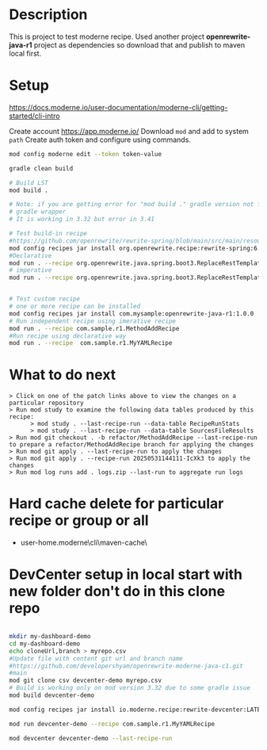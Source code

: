 
# Description
This is project to test moderne recipe.
Used another project __openrewrite-java-r1__ project as dependencies so download that and publish to maven local first.

# Setup

https://docs.moderne.io/user-documentation/moderne-cli/getting-started/cli-intro

Create account https://app.moderne.io/
Download `mod` and add to system `path`
Create auth token and configure using commands.
```bash
mod config moderne edit --token token-value
```

```bash
gradle clean build

# Build LST
mod build .

# Note: if you are getting error for "mod build ." gradle version not found, use to generate gradle wrapper & re-try.
# gradle wrapper
# It is working in 3.32 but error in 3.41

# Test build-in recipe
#https://github.com/openrewrite/rewrite-spring/blob/main/src/main/resources/META-INF/rewrite/replace-methods-rest-template-builder.yml
mod config recipes jar install org.openrewrite.recipe:rewrite-spring:6.8.2
#Declarative
mod run . --recipe org.openrewrite.java.spring.boot3.ReplaceRestTemplateBuilderMethods
# imperative
mod run . --recipe org.openrewrite.java.spring.boot3.ReplaceRestTemplateBuilderRequestFactoryMethod


# Test custom recipe
# one or more recipe can be installed 
mod config recipes jar install com.mysample:openrewrite-java-r1:1.0.0
# Run independent recipe using imerative recipe
mod run . --recipe com.sample.r1.MethodAddRecipe
#Run recipe using declarative way
mod run . --recipe  com.sample.r1.MyYAMLRecipe


```




# What to do next
    > Click on one of the patch links above to view the changes on a particular repository
    > Run mod study to examine the following data tables produced by this recipe:
          > mod study . --last-recipe-run --data-table RecipeRunStats
          > mod study . --last-recipe-run --data-table SourcesFileResults
    > Run mod git checkout . -b refactor/MethodAddRecipe --last-recipe-run to prepare a refactor/MethodAddRecipe branch for applying the changes
    > Run mod git apply . --last-recipe-run to apply the changes
    > Run mod git apply . --recipe-run 20250531144111-IcXk3 to apply the changes
    > Run mod log runs add . logs.zip --last-run to aggregate run logs

# Hard cache delete for particular recipe or group or all
-  user-home\.moderne\cli\maven-cache\ 


# DevCenter setup in local start with new folder don't do in this clone repo
```bash

mkdir my-dashboard-demo
cd my-dashboard-demo
echo cloneUrl,branch > myrepo.csv
#Update file with content git url and branch name
#https://github.com/developershyam/openrewrite-moderne-java-c1.git
#main
mod git clone csv devcenter-demo myrepo.csv
# Build is working only on mod version 3.32 due to some gradle issue
mod build devcenter-demo

mod config recipes jar install io.moderne.recipe:rewrite-devcenter:LATEST

mod run devcenter-demo --recipe com.sample.r1.MyYAMLRecipe

mod devcenter devcenter-demo --last-recipe-run

```